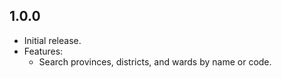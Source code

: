 ## 1.0.0

- Initial release.
- Features:
  - Search provinces, districts, and wards by name or code.
